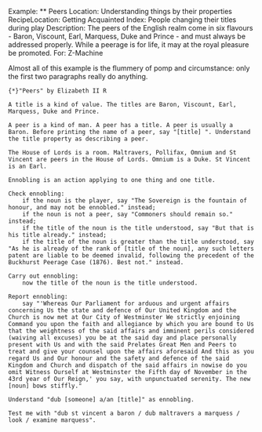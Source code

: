 Example: ** Peers
Location: Understanding things by their properties
RecipeLocation: Getting Acquainted
Index: People changing their titles during play
Description: The peers of the English realm come in six flavours - Baron, Viscount, Earl, Marquess, Duke and Prince - and must always be addressed properly. While a peerage is for life, it may at the royal pleasure be promoted.
For: Z-Machine

  
Almost all of this example is the flummery of pomp and circumstance: only the first two paragraphs really do anything.

  

``` inform7
{*}"Peers" by Elizabeth II R

A title is a kind of value. The titles are Baron, Viscount, Earl, Marquess, Duke and Prince.

A peer is a kind of man. A peer has a title. A peer is usually a Baron. Before printing the name of a peer, say "[title] ". Understand the title property as describing a peer.

The House of Lords is a room. Maltravers, Pollifax, Omnium and St Vincent are peers in the House of Lords. Omnium is a Duke. St Vincent is an Earl.

Ennobling is an action applying to one thing and one title.

Check ennobling:
	if the noun is the player, say "The Sovereign is the fountain of honour, and may not be ennobled." instead;
	if the noun is not a peer, say "Commoners should remain so." instead;
	if the title of the noun is the title understood, say "But that is his title already." instead;
	if the title of the noun is greater than the title understood, say "As he is already of the rank of [title of the noun], any such letters patent are liable to be deemed invalid, following the precedent of the Buckhurst Peerage Case (1876). Best not." instead.

Carry out ennobling:
	now the title of the noun is the title understood.

Report ennobling:
	say "'Whereas Our Parliament for arduous and urgent affairs concerning Us the state and defence of Our United Kingdom and the Church is now met at Our City of Westminster We strictly enjoining Command you upon the faith and allegiance by which you are bound to Us that the weightness of the said affairs and imminent perils considered (waiving all excuses) you be at the said day and place personally present with Us and with the said Prelates Great Men and Peers to treat and give your counsel upon the affairs aforesaid And this as you regard Us and Our honour and the safety and defence of the said Kingdom and Church and dispatch of the said affairs in nowise do you omit Witness Ourself at Westminster the Fifth day of November in the 43rd year of Our Reign,' you say, with unpunctuated serenity. The new [noun] bows stiffly."

Understand "dub [someone] a/an [title]" as ennobling.

Test me with "dub st vincent a baron / dub maltravers a marquess / look / examine marquess".
```

